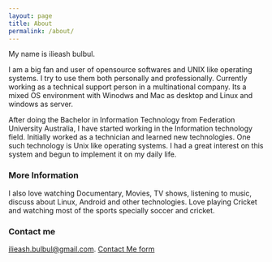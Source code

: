 ```yaml
---
layout: page
title: About
permalink: /about/
---
```

My name is ilieash bulbul.

I am a big fan and user of opensource softwares and UNIX like operating systems. I try to use them both personally and professionally. Currently working as a technical support person in a multinational company. Its a mixed OS environment with Winodws and Mac as desktop and Linux and windows as server.

After doing the Bachelor in Information Technology from Federation University Australia, I have started working in the Information technology field. Initially worked as a technician and learned new technologies. One such technology is Unix like operating systems. I had a great interest on this system and begun to implement it on my daily life.

### More Information

I also love watching Documentary, Movies, TV shows, listening to music, discuss about Linux, Android and other technologies. Love playing Cricket and watching most of the sports specially soccer and cricket.

### Contact me

[ilieash.bulbul@gmail.com](mailto:ilieash.bulbul).
[Contact Me form](/files/contact.html)
